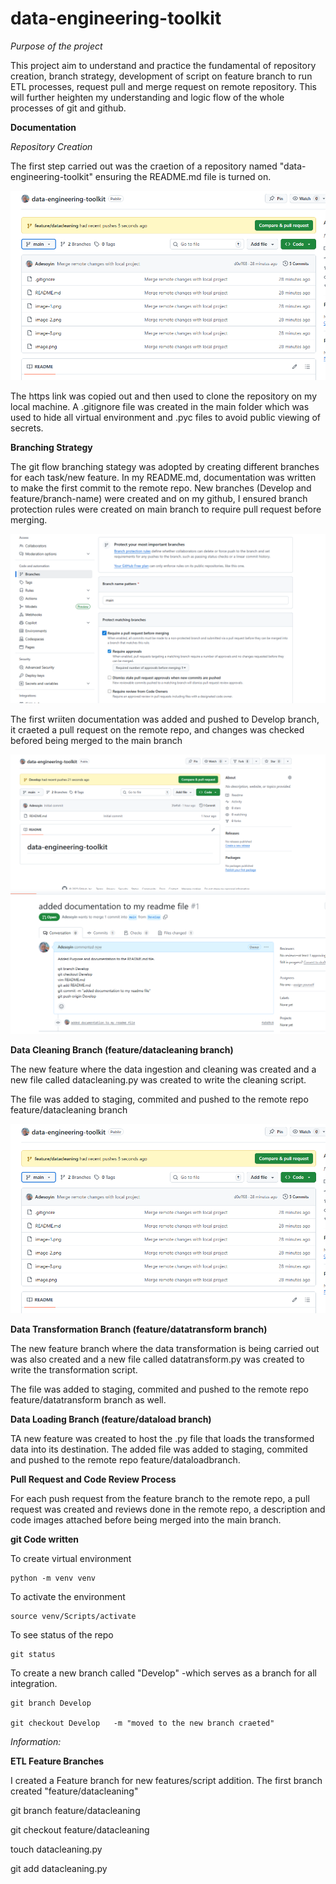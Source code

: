 # data-engineering-toolkit

*Purpose of the project*

This project aim to understand and practice the fundamental of repository creation, branch strategy, development of script on feature branch to run ETL processes, request pull and merge request on remote repository. 
This will further heighten my understanding and logic flow of the whole processes of git and github. 

**Documentation**

*Repository Creation*

The first step carried out was the craetion of a repository named "data-engineering-toolkit" ensuring the README.md file is turned on.

![alt text](image.png)

The https link was copied out and then used to clone the repository on my local machine. A .gitignore file was created in the main folder which was used to hide all virtual environment and .pyc files to avoid public viewing of secrets. 

**Branching Strategy**

The git flow branching stategy was adopted by creating different branches for each task/new feature.
In my README.md, documentation was written to make the first commit to the remote repo. 
New branches (Develop and feature/branch-name) were created and on my github, I ensured branch protection rules were created on main branch to require pull request before merging.

![alt text](image-1.png)

The first wriiten documentation was added and pushed to Develop branch, it craeted a pull request on the remote repo, and changes was checked befored being merged to the main branch

![alt text](image-2.png)
![alt text](image-3.png)

**Data Cleaning Branch (feature/datacleaning branch)**

The new feature where the data ingestion and cleaning was created and a new file called datacleaning.py was created to write the cleaning script. 

The file was added to staging, commited and pushed to the remote repo feature/datacleaning branch

![alt text](image.png)

**Data Transformation Branch (feature/datatransform branch)**

The new feature branch where the data transformation is being carried out was also created and a new file called datatransform.py was created to write the transformation script. 

The file was added to staging, commited and pushed to the remote repo feature/datatransform branch as well.


**Data Loading Branch (feature/dataload branch)**

TA new feature was created to host the .py file that loads the transformed data into its destination. The added file was added to staging, commited and pushed to the remote repo feature/dataloadbranch.

 **Pull Request and Code Review Process**

For each push request from the feature branch to the remote repo, a pull request was created and reviews done in the remote repo, a description and code images attached before being merged into the main branch. 


**git Code written**

To create virtual environment

    python -m venv venv

To activate the environment

    source venv/Scripts/activate

To see status of the repo

    git status

To create a new branch called "Develop" -which serves as a branch for all integration.

    git branch Develop

    git checkout Develop   -m "moved to the new branch craeted"

*Information:*

**ETL Feature Branches**

I created a Feature branch for new features/script addition. The first branch created "feature/datacleaning"

git branch feature/datacleaning

git checkout feature/datacleaning

touch datacleaning.py

git add datacleaning.py

